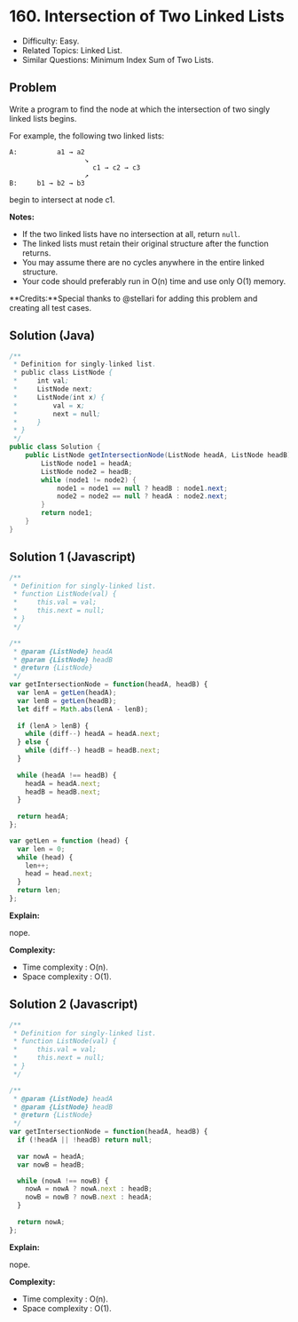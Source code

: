 # 160. Intersection of Two Linked Lists

- Difficulty: Easy.
- Related Topics: Linked List.
- Similar Questions: Minimum Index Sum of Two Lists.

## Problem

Write a program to find the node at which the intersection of two singly linked lists begins.

For example, the following two linked lists: 
```
A:          a1 → a2
                   ↘
                     c1 → c2 → c3
                   ↗            
B:     b1 → b2 → b3
```
begin to intersect at node c1.

**Notes:**

- If the two linked lists have no intersection at all, return ```null```.
- The linked lists must retain their original structure after the function returns. 
- You may assume there are no cycles anywhere in the entire linked structure.
- Your code should preferably run in O(n) time and use only O(1) memory.

**Credits:**Special thanks to @stellari for adding this problem and creating all test cases.

## Solution (Java)
```java
/**
 * Definition for singly-linked list.
 * public class ListNode {
 *     int val;
 *     ListNode next;
 *     ListNode(int x) {
 *         val = x;
 *         next = null;
 *     }
 * }
 */
public class Solution {
    public ListNode getIntersectionNode(ListNode headA, ListNode headB) {
        ListNode node1 = headA;
        ListNode node2 = headB;
        while (node1 != node2) {
            node1 = node1 == null ? headB : node1.next;
            node2 = node2 == null ? headA : node2.next;
        }
        return node1;
    }
}
```

## Solution 1 (Javascript)

```javascript
/**
 * Definition for singly-linked list.
 * function ListNode(val) {
 *     this.val = val;
 *     this.next = null;
 * }
 */

/**
 * @param {ListNode} headA
 * @param {ListNode} headB
 * @return {ListNode}
 */
var getIntersectionNode = function(headA, headB) {
  var lenA = getLen(headA);
  var lenB = getLen(headB);
  let diff = Math.abs(lenA - lenB);
  
  if (lenA > lenB) {
    while (diff--) headA = headA.next;
  } else {
    while (diff--) headB = headB.next;
  }
  
  while (headA !== headB) {
    headA = headA.next;
    headB = headB.next;
  }
  
  return headA;
};

var getLen = function (head) {
  var len = 0;
  while (head) {
    len++;
    head = head.next;
  }
  return len;
};
```

**Explain:**

nope.

**Complexity:**

* Time complexity : O(n).
* Space complexity : O(1).

## Solution 2 (Javascript)

```javascript
/**
 * Definition for singly-linked list.
 * function ListNode(val) {
 *     this.val = val;
 *     this.next = null;
 * }
 */

/**
 * @param {ListNode} headA
 * @param {ListNode} headB
 * @return {ListNode}
 */
var getIntersectionNode = function(headA, headB) {
  if (!headA || !headB) return null;  
  
  var nowA = headA;
  var nowB = headB;

  while (nowA !== nowB) {
    nowA = nowA ? nowA.next : headB;
    nowB = nowB ? nowB.next : headA;
  }
  
  return nowA;
};
```

**Explain:**

nope.

**Complexity:**

* Time complexity : O(n).
* Space complexity : O(1).
